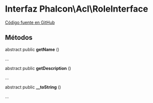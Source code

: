 # Interfaz **Phalcon\\Acl\\RoleInterface**

<a href="https://github.com/phalcon/cphalcon/blob/master/phalcon/acl/roleinterface.zep" class="btn btn-default btn-sm">Código fuente en GitHub</a>

## Métodos

abstract public **getName** ()

...

abstract public **getDescription** ()

...

abstract public **__toString** ()

...